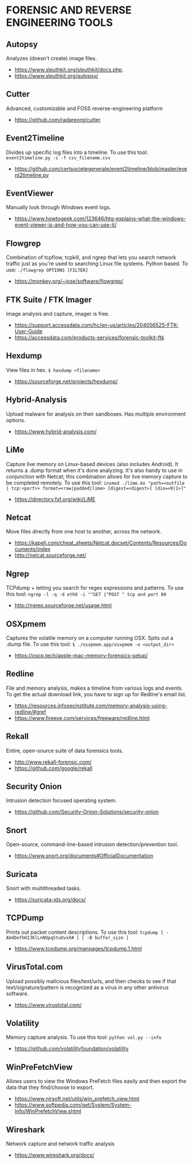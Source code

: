 # FORENSIC AND REVERSE ENGINEERING TOOLS

## Autopsy
Analyzes (doesn't create) image files.
- https://www.sleuthkit.org/sleuthkit/docs.php.
- https://www.sleuthkit.org/autopsy/

## Cutter 
Advanced, customizable and FOSS reverse-engineering platform
- https://github.com/radareorg/cutter

## Event2Timeline
Divides up specific log files into a timeline.
To use this tool: ```event2timeline.py -c -f csv_filename.csv```
- https://github.com/certsocietegenerale/event2timeline/blob/master/event2timeline.py

## EventViewer
Manually look through Windows event logs.
- https://www.howtogeek.com/123646/htg-explains-what-the-windows-event-viewer-is-and-how-you-can-use-it/

## Flowgrep
Combination of tcpflow, tcpkill, and ngrep that lets you search network traffic just as you're used to searching Linux file systems. Python based. To use: ```./flowgrep OPTIONS [FILTER]```
- https://monkey.org/~jose/software/flowgrep/

## FTK Suite / FTK Imager
Image analysis and capture, imager is free.
- https://support.accessdata.com/hc/en-us/articles/204056525-FTK-User-Guide
- https://accessdata.com/products-services/forensic-toolkit-ftk

## Hexdump
View files in hex. ```$ hexdump <filename>```
- https://sourceforge.net/projects/hexdump/

## Hybrid-Analysis
Upload malware for analysis on their sandboxes. Has multiple environment options.
- https://www.hybrid-analysis.com/

## LiMe
Capture live memory on Linux-based devices (also includes Android). It returns a .dump format when it's done analyzing. It's also handy to use in conjunction with Netcat; this combination allows for live memory capture to be completed remotely.
To use this tool: ```insmod ./lime.ko "path=<outfile | tcp:<port>> format=<raw|padded|lime> [digest=<digest>] [dio=<0|1>]"```
- https://directory.fsf.org/wiki/LiME

## Netcat
Move files directly from one host to another, across the network. 
- https://kapeli.com/cheat_sheets/Netcat.docset/Contents/Resources/Documents/index 
- http://netcat.sourceforge.net/

## Ngrep
TCPdump + letting you search for regex expressions and patterns. To use this tool: ```ngrep -l -q -d eth0 -i "^GET |^POST " tcp and port 80```
- http://ngrep.sourceforge.net/usage.html

## OSXpmem
Captures the volatile memory on a computer running OSX. Spits out a .dump file.
To use this tool: ```$ ./osxpmem.app/osxpmem -o <output_dir>```
- https://oscp.tech/apple-mac-memory-forensics-setup/

## Redline
File and memory analysis, makes a timeline from various logs and events. To get the actual download link, you have to sign up for Redline's email list.
- https://resources.infosecinstitute.com/memory-analysis-using-redline/#gref
- https://www.fireeye.com/services/freeware/redline.html

## Rekall
Entire, open-source suite of data forensics tools.
- http://www.rekall-forensic.com/
- https://github.com/google/rekall

## Security Onion
Intrusion detection focused operating system.
- https://github.com/Security-Onion-Solutions/security-onion

## Snort
Open-source, command-line-based intrusion detection/prevention tool. 
- https://www.snort.org/documents#OfficialDocumentation

## Suricata
Snort with multithreaded tasks. 
- https://suricata-ids.org/docs/

## TCPDump
Prints out packet content descriptions. To use this tool: ```tcpdump [ -AbdDefhHIJKlLnNOpqStuUvxX# ] [ -B buffer_size ]``` 
- https://www.tcpdump.org/manpages/tcpdump.1.html

## VirusTotal.com
Upload possibly malicious files/text/urls, and then checks to see if that text/signature/pattern is recognized as a virus in any other antivirus software.
- https://www.virustotal.com/

## Volatility
Memory capture analysis. To use this tool: ```python vol.py --info```
- https://github.com/volatilityfoundation/volatility

## WinPreFetchView
Allows users to view the Windows PreFetch files easily and then export the data that they find/choose to export.
- https://www.nirsoft.net/utils/win_prefetch_view.html
- https://www.softpedia.com/get/System/System-Info/WinPrefetchView.shtml

## Wireshark
Network capture and network traffic analysis
- https://www.wireshark.org/docs/
